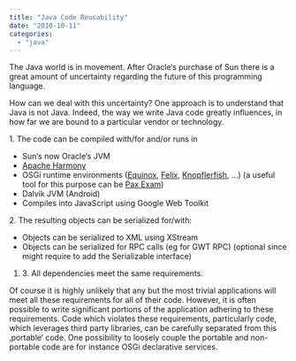 ```yaml
---
title: "Java Code Reusability"
date: "2010-10-11"
categories: 
  - "java"
---
```


The Java world is in movement. After Oracle‘s purchase of Sun there is a great amount of uncertainty regarding the future of this programming language.

How can we deal with this uncertainty? One approach is to understand that Java is not Java. Indeed, the way we write Java code greatly influences, in how far we are bound to a particular vendor or technology.

1\. The code can be compiled with/for and/or runs in

- Sun‘s now Oracle‘s JVM
- [Apache Harmony](http://harmony.apache.org/)
- OSGi runtime environments ([Equinox](http://www.eclipse.org/equinox/), [Felix](http://felix.apache.org/site/index.html), [Knopflerfish](http://www.knopflerfish.org/), ...) (a useful tool for this purpose can be [Pax Exam](http://wiki.ops4j.org/display/paxexam/Documentation))
- Dalvik JVM (Android)
- Compiles into JavaScript using Google Web Toolkit

2\. The resulting objects can be serialized for/with:

- Objects can be serialized to XML using XStream
- Objects can be serialized for RPC calls (eg for GWT RPC) (optional since might require to add the Serializable interface)

1. 3\. All dependencies meet the same requirements.

Of course it is highly unlikely that any but the most trivial applications will meet all these requirements for all of their code. However, it is often possible to write significant portions of the application adhering to these requirements. Code which violates these requirements, particularly code, which leverages third party libraries, can be carefully separated from this ‚portable‘ code. One possibility to loosely couple the portable and non-portable code are for instance OSGi declarative services.

